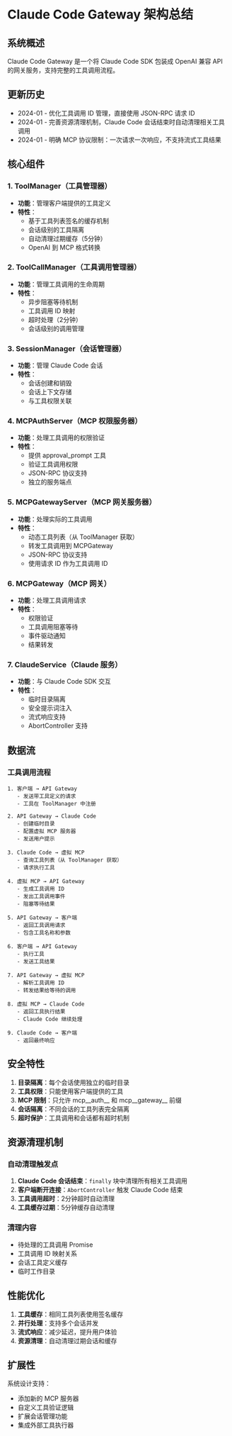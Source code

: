 # Claude Code Gateway 架构总结

## 系统概述

Claude Code Gateway 是一个将 Claude Code SDK 包装成 OpenAI 兼容 API 的网关服务，支持完整的工具调用流程。

## 更新历史
- 2024-01 - 优化工具调用 ID 管理，直接使用 JSON-RPC 请求 ID
- 2024-01 - 完善资源清理机制，Claude Code 会话结束时自动清理相关工具调用
- 2024-01 - 明确 MCP 协议限制：一次请求一次响应，不支持流式工具结果

## 核心组件

### 1. ToolManager（工具管理器）
- **功能**：管理客户端提供的工具定义
- **特性**：
  - 基于工具列表签名的缓存机制
  - 会话级别的工具隔离
  - 自动清理过期缓存（5分钟）
  - OpenAI 到 MCP 格式转换

### 2. ToolCallManager（工具调用管理器）
- **功能**：管理工具调用的生命周期
- **特性**：
  - 异步阻塞等待机制
  - 工具调用 ID 映射
  - 超时处理（2分钟）
  - 会话级别的调用管理

### 3. SessionManager（会话管理器）
- **功能**：管理 Claude Code 会话
- **特性**：
  - 会话创建和销毁
  - 会话上下文存储
  - 与工具权限关联

### 4. MCPAuthServer（MCP 权限服务器）
- **功能**：处理工具调用的权限验证
- **特性**：
  - 提供 approval_prompt 工具
  - 验证工具调用权限
  - JSON-RPC 协议支持
  - 独立的服务端点

### 5. MCPGatewayServer（MCP 网关服务器）
- **功能**：处理实际的工具调用
- **特性**：
  - 动态工具列表（从 ToolManager 获取）
  - 转发工具调用到 MCPGateway
  - JSON-RPC 协议支持
  - 使用请求 ID 作为工具调用 ID

### 6. MCPGateway（MCP 网关）
- **功能**：处理工具调用请求
- **特性**：
  - 权限验证
  - 工具调用阻塞等待
  - 事件驱动通知
  - 结果转发

### 7. ClaudeService（Claude 服务）
- **功能**：与 Claude Code SDK 交互
- **特性**：
  - 临时目录隔离
  - 安全提示词注入
  - 流式响应支持
  - AbortController 支持

## 数据流

### 工具调用流程

```
1. 客户端 → API Gateway
   - 发送带工具定义的请求
   - 工具在 ToolManager 中注册

2. API Gateway → Claude Code
   - 创建临时目录
   - 配置虚拟 MCP 服务器
   - 发送用户提示

3. Claude Code → 虚拟 MCP
   - 查询工具列表（从 ToolManager 获取）
   - 请求执行工具

4. 虚拟 MCP → API Gateway
   - 生成工具调用 ID
   - 发出工具调用事件
   - 阻塞等待结果

5. API Gateway → 客户端
   - 返回工具调用请求
   - 包含工具名称和参数

6. 客户端 → API Gateway
   - 执行工具
   - 发送工具结果

7. API Gateway → 虚拟 MCP
   - 解析工具调用 ID
   - 转发结果给等待的调用

8. 虚拟 MCP → Claude Code
   - 返回工具执行结果
   - Claude Code 继续处理

9. Claude Code → 客户端
   - 返回最终响应
```

## 安全特性

1. **目录隔离**：每个会话使用独立的临时目录
2. **工具权限**：只能使用客户端提供的工具
3. **MCP 限制**：只允许 mcp__auth__ 和 mcp__gateway__ 前缀
4. **会话隔离**：不同会话的工具列表完全隔离
5. **超时保护**：工具调用和会话都有超时机制

## 资源清理机制

### 自动清理触发点
1. **Claude Code 会话结束**：`finally` 块中清理所有相关工具调用
2. **客户端断开连接**：`AbortController` 触发 Claude Code 结束
3. **工具调用超时**：2分钟超时自动清理
4. **工具缓存过期**：5分钟缓存自动清理

### 清理内容
- 待处理的工具调用 Promise
- 工具调用 ID 映射关系
- 会话工具定义缓存
- 临时工作目录

## 性能优化

1. **工具缓存**：相同工具列表使用签名缓存
2. **并行处理**：支持多个会话并发
3. **流式响应**：减少延迟，提升用户体验
4. **资源清理**：自动清理过期会话和缓存

## 扩展性

系统设计支持：
- 添加新的 MCP 服务器
- 自定义工具验证逻辑
- 扩展会话管理功能
- 集成外部工具执行器